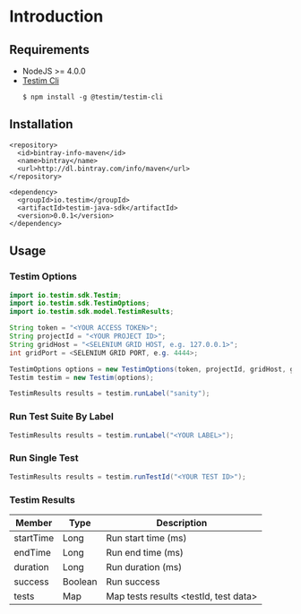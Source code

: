 # Introduction

## Requirements

* NodeJS >= 4.0.0
* [Testim Cli](https://www.npmjs.com/package/@testim/testim-cli)
  ```
  $ npm install -g @testim/testim-cli
  ```
  
## Installation

```
<repository>
  <id>bintray-info-maven</id>
  <name>bintray</name>
  <url>http://dl.bintray.com/info/maven</url>
</repository>

<dependency>
  <groupId>io.testim</groupId>
  <artifactId>testim-java-sdk</artifactId>
  <version>0.0.1</version>
</dependency>
```
  
## Usage

### Testim Options

```java
import io.testim.sdk.Testim;
import io.testim.sdk.TestimOptions;
import io.testim.sdk.model.TestimResults;

String token = "<YOUR ACCESS TOKEN>";
String projectId = "<YOUR PROJECT ID>";
String gridHost = "<SELENIUM GRID HOST, e.g. 127.0.0.1>";
int gridPort = <SELENIUM GRID PORT, e.g. 4444>;

TestimOptions options = new TestimOptions(token, projectId, gridHost, gridPort);
Testim testim = new Testim(options);

TestimResults results = testim.runLabel("sanity");
```

### Run Test Suite By Label

```java
TestimResults results = testim.runLabel("<YOUR LABEL>");
```

### Run Single Test

```java
TestimResults results = testim.runTestId("<YOUR TEST ID>");
```

### Testim Results

| Member        | Type        | Description                           |
| ------------- |-----------| -------------------------------------|
| startTime     | Long        | Run start time (ms)                |
| endTime       | Long        | Run end time (ms)                  |
| duration      | Long        | Run duration (ms)                  |
| success       | Boolean     | Run success                        | 
| tests         | Map         | Map tests results \<testId, test data\> |

